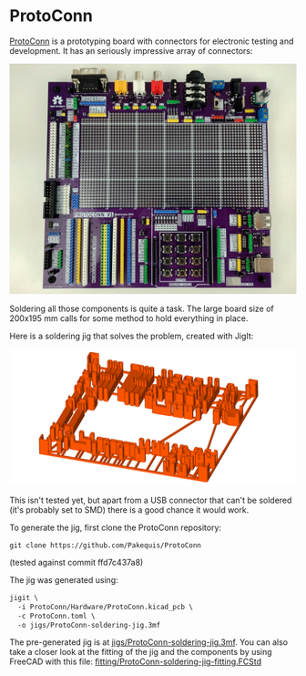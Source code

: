 # ProtoConn

[ProtoConn](https://github.com/Pakequis/ProtoConn) is a prototyping board with
connectors for electronic testing and development. It has an seriously impressive
array of connectors:

<img src="https://github.com/Pakequis/ProtoConn/blob/main/images/ProtoConn1.jpg" />

Soldering all those components is quite a task.  The large board size of 200x195 mm
calls for some method to hold everything in place.

Here is a soldering jig that solves the problem, created with JigIt:

<img src="fitting/ProtoConn-soldering-jig-usage.gif" width="800"/>

This isn't tested yet, but apart from a USB connector that can't be soldered (it's
probably set to SMD) there is a good chance it would work.

To generate the jig, first clone the ProtoConn repository:

    git clone https://github.com/Pakequis/ProtoConn

(tested against commit ffd7c437a8)

The jig was generated using:

    jigit \
      -i ProtoConn/Hardware/ProtoConn.kicad_pcb \
      -c ProtoConn.toml \
      -o jigs/ProtoConn-soldering-jig.3mf

The pre-generated jig is at [jigs/ProtoConn-soldering-jig.3mf](jigs/ProtoConn-soldering-jig.3mf).
You can also take a closer look at the fitting of the jig and the components
by using FreeCAD with this file:
[fitting/ProtoConn-soldering-jig-fitting.FCStd](fitting/ProtoConn-soldering-jig-fitting.FCStd)